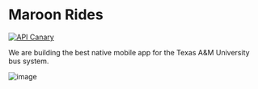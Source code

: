 # Maroon Rides
[![API Canary](https://github.com/Maroon-Rides/canary/actions/workflows/canary.yml/badge.svg)](https://github.com/Maroon-Rides/canary/actions/workflows/canary.yml)

We are building the best native mobile app for the Texas A&M University bus system.

![image](https://github.com/Maroon-Rides/MaroonRides/assets/12686250/24bd445d-4f89-4fab-9e70-fd90d7d352c7)

